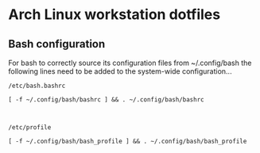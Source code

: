Arch Linux workstation dotfiles
===============================


Bash configuration
------------------

For bash to correctly source its configuration files
from ~/.config/bash the following lines need to be 
added to the system-wide configuration...

```
/etc/bash.bashrc

[ -f ~/.config/bash/bashrc ] && . ~/.config/bash/bashrc



/etc/profile

[ -f ~/.config/bash/bash_profile ] && . ~/.config/bash/bash_profile
```

